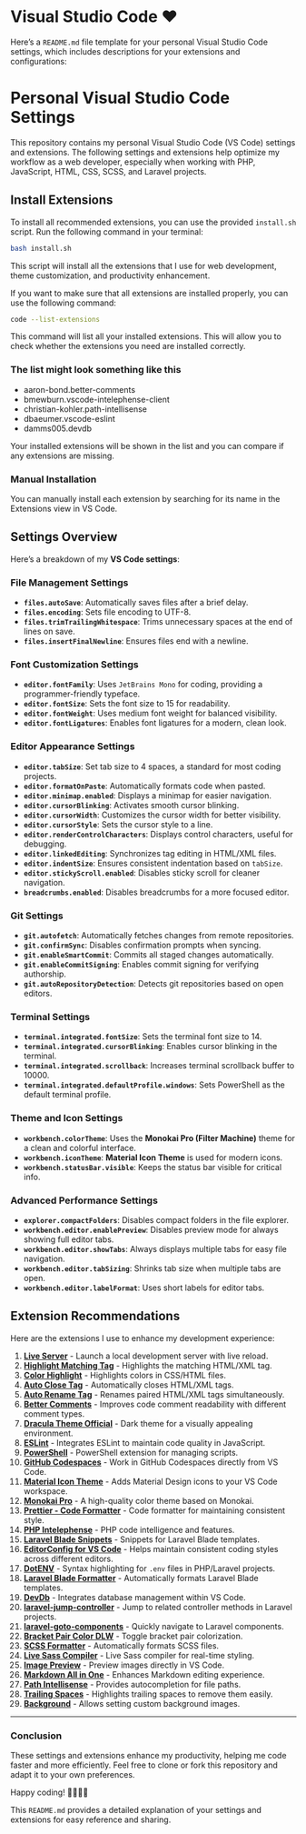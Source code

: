 # Visual Studio Code ❤️

Here’s a `README.md` file template for your personal Visual Studio Code settings, which includes descriptions for your extensions and configurations:

# Personal Visual Studio Code Settings

This repository contains my personal Visual Studio Code (VS Code) settings and extensions. The following settings and extensions help optimize my workflow as a web developer, especially when working with PHP, JavaScript, HTML, CSS, SCSS, and Laravel projects.

## Install Extensions

To install all recommended extensions, you can use the provided `install.sh` script. Run the following command in your terminal:

```bash
bash install.sh
```

This script will install all the extensions that I use for web development, theme customization, and productivity enhancement.

If you want to make sure that all extensions are installed properly, you can use the following command:

```bash
code --list-extensions
```

This command will list all your installed extensions. This will allow you to check whether the extensions you need are installed correctly.

### The list might look something like this

- aaron-bond.better-comments
- bmewburn.vscode-intelephense-client
- christian-kohler.path-intellisense
- dbaeumer.vscode-eslint
- damms005.devdb

Your installed extensions will be shown in the list and you can compare if any extensions are missing.

### Manual Installation

You can manually install each extension by searching for its name in the Extensions view in VS Code.

## Settings Overview

Here’s a breakdown of my **VS Code settings**:

### File Management Settings

- **`files.autoSave`**: Automatically saves files after a brief delay.
- **`files.encoding`**: Sets file encoding to UTF-8.
- **`files.trimTrailingWhitespace`**: Trims unnecessary spaces at the end of lines on save.
- **`files.insertFinalNewline`**: Ensures files end with a newline.

### Font Customization Settings

- **`editor.fontFamily`**: Uses `JetBrains Mono` for coding, providing a programmer-friendly typeface.
- **`editor.fontSize`**: Sets the font size to 15 for readability.
- **`editor.fontWeight`**: Uses medium font weight for balanced visibility.
- **`editor.fontLigatures`**: Enables font ligatures for a modern, clean look.

### Editor Appearance Settings

- **`editor.tabSize`**: Set tab size to 4 spaces, a standard for most coding projects.
- **`editor.formatOnPaste`**: Automatically formats code when pasted.
- **`editor.minimap.enabled`**: Displays a minimap for easier navigation.
- **`editor.cursorBlinking`**: Activates smooth cursor blinking.
- **`editor.cursorWidth`**: Customizes the cursor width for better visibility.
- **`editor.cursorStyle`**: Sets the cursor style to a line.
- **`editor.renderControlCharacters`**: Displays control characters, useful for debugging.
- **`editor.linkedEditing`**: Synchronizes tag editing in HTML/XML files.
- **`editor.indentSize`**: Ensures consistent indentation based on `tabSize`.
- **`editor.stickyScroll.enabled`**: Disables sticky scroll for cleaner navigation.
- **`breadcrumbs.enabled`**: Disables breadcrumbs for a more focused editor.

### Git Settings

- **`git.autofetch`**: Automatically fetches changes from remote repositories.
- **`git.confirmSync`**: Disables confirmation prompts when syncing.
- **`git.enableSmartCommit`**: Commits all staged changes automatically.
- **`git.enableCommitSigning`**: Enables commit signing for verifying authorship.
- **`git.autoRepositoryDetection`**: Detects git repositories based on open editors.

### Terminal Settings

- **`terminal.integrated.fontSize`**: Sets the terminal font size to 14.
- **`terminal.integrated.cursorBlinking`**: Enables cursor blinking in the terminal.
- **`terminal.integrated.scrollback`**: Increases terminal scrollback buffer to 10000.
- **`terminal.integrated.defaultProfile.windows`**: Sets PowerShell as the default terminal profile.

### Theme and Icon Settings

- **`workbench.colorTheme`**: Uses the **Monokai Pro (Filter Machine)** theme for a clean and colorful interface.
- **`workbench.iconTheme`**: **Material Icon Theme** is used for modern icons.
- **`workbench.statusBar.visible`**: Keeps the status bar visible for critical info.

### Advanced Performance Settings

- **`explorer.compactFolders`**: Disables compact folders in the file explorer.
- **`workbench.editor.enablePreview`**: Disables preview mode for always showing full editor tabs.
- **`workbench.editor.showTabs`**: Always displays multiple tabs for easy file navigation.
- **`workbench.editor.tabSizing`**: Shrinks tab size when multiple tabs are open.
- **`workbench.editor.labelFormat`**: Uses short labels for editor tabs.

## Extension Recommendations

Here are the extensions I use to enhance my development experience:

1. **[Live Server](https://marketplace.visualstudio.com/items?itemName=ritwickdey.LiveServer)** - Launch a local development server with live reload.
2. **[Highlight Matching Tag](https://marketplace.visualstudio.com/items?itemName=vincaslt.highlight-matching-tag)** - Highlights the matching HTML/XML tag.
3. **[Color Highlight](https://marketplace.visualstudio.com/items?itemName=naumovs.color-highlight)** - Highlights colors in CSS/HTML files.
4. **[Auto Close Tag](https://marketplace.visualstudio.com/items?itemName=formulahendry.auto-close-tag)** - Automatically closes HTML/XML tags.
5. **[Auto Rename Tag](https://marketplace.visualstudio.com/items?itemName=formulahendry.auto-rename-tag)** - Renames paired HTML/XML tags simultaneously.
6. **[Better Comments](https://marketplace.visualstudio.com/items?itemName=aaron-bond.better-comments)** - Improves code comment readability with different comment types.
7. **[Dracula Theme Official](https://marketplace.visualstudio.com/items?itemName=dracula-theme.theme-dracula)** - Dark theme for a visually appealing environment.
8. **[ESLint](https://marketplace.visualstudio.com/items?itemName=dbaeumer.vscode-eslint)** - Integrates ESLint to maintain code quality in JavaScript.
9. **[PowerShell](https://marketplace.visualstudio.com/items?itemName=ms-vscode.powershell)** - PowerShell extension for managing scripts.
10. **[GitHub Codespaces](https://marketplace.visualstudio.com/items?itemName=github.codespaces)** - Work in GitHub Codespaces directly from VS Code.
11. **[Material Icon Theme](https://marketplace.visualstudio.com/items?itemName=pkief.material-icon-theme)** - Adds Material Design icons to your VS Code workspace.
12. **[Monokai Pro](https://marketplace.visualstudio.com/items?itemName=onokai.theme-monokai-pro-vscode)** - A high-quality color theme based on Monokai.
13. **[Prettier - Code Formatter](https://marketplace.visualstudio.com/items?itemName=esbenp.prettier-vscode)** - Code formatter for maintaining consistent style.
14. **[PHP Intelephense](https://marketplace.visualstudio.com/items?itemName=bmewburn.vscode-intelephense-client)** - PHP code intelligence and features.
15. **[Laravel Blade Snippets](https://marketplace.visualstudio.com/items?itemName=onecentlin.laravel-blade)** - Snippets for Laravel Blade templates.
16. **[EditorConfig for VS Code](https://marketplace.visualstudio.com/items?itemName=editorconfig.editorconfig)** - Helps maintain consistent coding styles across different editors.
17. **[DotENV](https://marketplace.visualstudio.com/items?itemName=mikestead.dotenv)** - Syntax highlighting for `.env` files in PHP/Laravel projects.
18. **[Laravel Blade Formatter](https://marketplace.visualstudio.com/items?itemName=shufo.vscode-blade-formatter)** - Automatically formats Laravel Blade templates.
19. **[DevDb](https://marketplace.visualstudio.com/items?itemName=damms005.devdb)** - Integrates database management within VS Code.
20. **[laravel-jump-controller](https://marketplace.visualstudio.com/items?itemName=pgl.laravel-jump-controller)** - Jump to related controller methods in Laravel projects.
21. **[laravel-goto-components](https://marketplace.visualstudio.com/items?itemName=naoray.laravel-goto-components)** - Quickly navigate to Laravel components.
22. **[Bracket Pair Color DLW](https://marketplace.visualstudio.com/items?itemName=bracketpaircolordlw.bracket-pair-color-dlw)** - Toggle bracket pair colorization.
23. **[SCSS Formatter](https://marketplace.visualstudio.com/items?itemName=sibiraj-s.vscode-scss-formatter)** - Automatically formats SCSS files.
24. **[Live Sass Compiler](https://marketplace.visualstudio.com/items?itemName=glenn2223.live-sass)** - Live Sass compiler for real-time styling.
25. **[Image Preview](https://marketplace.visualstudio.com/items?itemName=kisstkondoros.vscode-gutter-preview)** - Preview images directly in VS Code.
26. **[Markdown All in One](https://marketplace.visualstudio.com/items?itemName=davidanson.vscode-markdownlint)** - Enhances Markdown editing experience.
27. **[Path Intellisense](https://marketplace.visualstudio.com/items?itemName=christian-kohler.path-intellisense)** - Provides autocompletion for file paths.
28. **[Trailing Spaces](https://marketplace.visualstudio.com/items?itemName=shardulm94.trailing-spaces)** - Highlights trailing spaces to remove them easily.
29. **[Background](https://marketplace.visualstudio.com/items?itemName=shalldie.background)** - Allows setting custom background images.

---

### Conclusion

These settings and extensions enhance my productivity, helping me code faster and more efficiently. Feel free to clone or fork this repository and adapt it to your own preferences.

Happy coding! 👨‍💻👩‍💻

This `README.md` provides a detailed explanation of your settings and extensions for easy reference and sharing.

